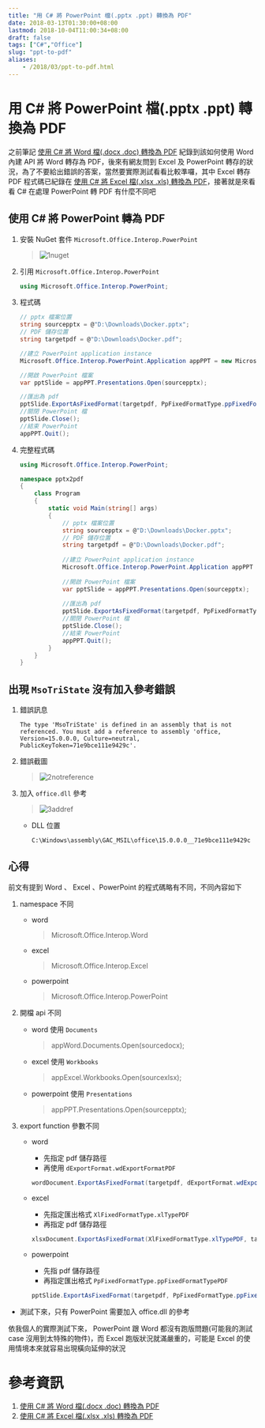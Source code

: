 ```yaml
---
title: "用 C# 將 PowerPoint 檔(.pptx .ppt) 轉換為 PDF"
date: 2018-03-13T01:30:00+08:00
lastmod: 2018-10-04T11:00:34+08:00
draft: false
tags: ["C#","Office"]
slug: "ppt-to-pdf"
aliases:
    - /2018/03/ppt-to-pdf.html
---
```

# 用 C# 將 PowerPoint 檔(.pptx .ppt) 轉換為 PDF
之前筆記 [使用 C# 將 Word 檔(.docx .doc) 轉換為 PDF](https://blog.yowko.com/2018/01/c-sharp-word-to-pdf.html) 紀錄到該如何使用 Word 內建 API 將 Word 轉存為 PDF，後來有網友問到 Excel 及 PowerPoint 轉存的狀況，為了不要給出錯誤的答案，當然要實際測試看看比較準囉，其中 Excel 轉存 PDF 程式碼已紀錄在 [使用 C# 將 Excel 檔(.xlsx .xls) 轉換為 PDF](https://blog.yowko.com/2018/03/excel-to-pdf.html)，接著就是來看看 C# 在處理 PowerPoint 轉 PDF 有什麼不同吧

## 使用 C# 將 PowerPoint 轉為 PDF

1.  安裝 NuGet 套件 `Microsoft.Office.Interop.PowerPoint`

    > ![1nuget](https://user-images.githubusercontent.com/3851540/37319754-5aeb3532-26ab-11e8-90bd-09f9d48f56ee.png)

2.  引用 `Microsoft.Office.Interop.PowerPoint`

    ```cs
    using Microsoft.Office.Interop.PowerPoint;
    ```

3.  程式碼

    ```cs
    // pptx 檔案位置
    string sourcepptx = @"D:\Downloads\Docker.pptx";
    // PDF 儲存位置
    string targetpdf = @"D:\Downloads\Docker.pdf";
    
    //建立 PowerPoint application instance
    Microsoft.Office.Interop.PowerPoint.Application appPPT = new Microsoft.Office.Interop.PowerPoint.Application();
    
    //開啟 PowerPoint 檔案
    var pptSlide = appPPT.Presentations.Open(sourcepptx);
    
    //匯出為 pdf
    pptSlide.ExportAsFixedFormat(targetpdf, PpFixedFormatType.ppFixedFormatTypePDF);
    //關閉 PowerPoint 檔
    pptSlide.Close();
    //結束 PowerPoint
    appPPT.Quit();
    ```

4.  完整程式碼

    ```cs
    using Microsoft.Office.Interop.PowerPoint;
    
    namespace pptx2pdf
    {
        class Program
        {
            static void Main(string[] args)
            {
                // pptx 檔案位置
                string sourcepptx = @"D:\Downloads\Docker.pptx";
                // PDF 儲存位置
                string targetpdf = @"D:\Downloads\Docker.pdf";
                
                //建立 PowerPoint application instance
                Microsoft.Office.Interop.PowerPoint.Application appPPT = new Microsoft.Office.Interop.PowerPoint.Application();
                
                //開啟 PowerPoint 檔案
                var pptSlide = appPPT.Presentations.Open(sourcepptx);
                
                //匯出為 pdf
                pptSlide.ExportAsFixedFormat(targetpdf, PpFixedFormatType.ppFixedFormatTypePDF);
                //關閉 PowerPoint 檔
                pptSlide.Close();
                //結束 PowerPoint
                appPPT.Quit();
            }
        }
    }
    ```

## 出現 `MsoTriState` 沒有加入參考錯誤

1.  錯誤訊息

    ```
    The type 'MsoTriState' is defined in an assembly that is not referenced. You must add a reference to assembly 'office, Version=15.0.0.0, Culture=neutral, PublicKeyToken=71e9bce111e9429c'.
    ```

2.  錯誤截圖

    > ![2notreference](https://user-images.githubusercontent.com/3851540/37319755-5b1523b0-26ab-11e8-985c-b8a776437e63.png)

3.  加入 `office.dll` 參考

    > ![3addref](https://user-images.githubusercontent.com/3851540/37319756-5b4c5722-26ab-11e8-9fb8-184bed4d2e61.png)

    *   DLL 位置

        ```
        C:\Windows\assembly\GAC_MSIL\office\15.0.0.0__71e9bce111e9429c
        ```

## 心得

前文有提到 Word 、 Excel 、PowerPoint 的程式碼略有不同，不同內容如下

1.  namespace 不同
    *   word

        >Microsoft.Office.Interop.Word

    *   excel

        >Microsoft.Office.Interop.Excel

    *   powerpoint

        >Microsoft.Office.Interop.PowerPoint

2.  開檔 api 不同
    *   word 使用 `Documents`

        >appWord.Documents.Open(sourcedocx);

    *   excel 使用 `Workbooks`

        >appExcel.Workbooks.Open(sourcexlsx);

    *   powerpoint 使用 `Presentations`

        >appPPT.Presentations.Open(sourcepptx);

3.  export function 參數不同
    *   word
        *   先指定 pdf 儲存路徑
        *   再使用 `dExportFormat.wdExportFormatPDF`

        ```cs
        wordDocument.ExportAsFixedFormat(targetpdf, dExportFormat.wdExportFormatPDF);
        ```

    *   excel
        *   先指定匯出格式 `XlFixedFormatType.xlTypePDF`
        *   再指定 pdf 儲存路徑

        ```cs
        xlsxDocument.ExportAsFixedFormat(XlFixedFormatType.xlTypePDF, targetpdf);
        ```
    *   powerpoint
        *   先指 pdf 儲存路徑
        *   再指定匯出格式 `PpFixedFormatType.ppFixedFormatTypePDF`

        ```cs
        pptSlide.ExportAsFixedFormat(targetpdf, PpFixedFormatType.ppFixedFormatTypePDF);
        ```

*   測試下來，只有 PowerPoint 需要加入 office.dll 的參考


依我個人的實際測試下來， PowerPoint 跟 Word 都沒有跑版問題(可能我的測試 case 沒用到太特殊的物件)，而 Excel 跑版狀況就滿嚴重的，可能是 Excel 的使用情境本來就容易出現橫向延伸的狀況

# 參考資訊

1.  [使用 C# 將 Word 檔(.docx .doc) 轉換為 PDF](https://blog.yowko.com/2018/01/c-sharp-word-to-pdf.html)
2.  [使用 C# 將 Excel 檔(.xlsx .xls) 轉換為 PDF](https://blog.yowko.com/2018/03/excel-to-pdf.html)
